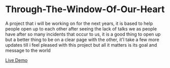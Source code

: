 # Through-The-Window-Of-Our-Heart
<p>A project that i will be working on for the next years, it is based to help people open up to each other after seeing the lack of talks we as people have after so many incidents that occur to us, it is a good thing to open up but a better thing to be on a clear page with the other, it'l take a few more updates till i feel pleased with this project but all it matters is its goal and message to the world</p>

[Live Demo](https://rawcdn.githack.com/isskhaell/Through-The-Window-Of-Our-Heart/d6647eb0410578cc4e10882a93e59f8385d946f3/Through%20The%20Window%20Of%20Our%20Heart/index.html)
